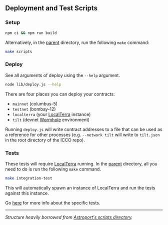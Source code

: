 ## Deployment and Test Scripts

### Setup

```sh
npm ci && npm run build
```

Alternatively, in the [parent](..) directory, run the following `make` command:

```sh
make scripts
```

### Deploy

See all arguments of deploy using the `--help` argument.

```sh
node lib/deploy.js --help
```

There are four places you can deploy your contracts:

- `mainnet` (columbus-5)
- `testnet` (bombay-12)
- `localterra` (your [LocalTerra](https://github.com/terra-money/LocalTerra) instance)
- `tilt` (devnet [Wormhole](https://github.com/certusone/wormhole) environment)

Running `deploy.js` will write contract addresses to a file that can be used as a reference for other processes (e.g. `--network tilt` will write to `tilt.json` in the root directory of the ICCO repo).

### Tests

These tests will require [LocalTerra](https://github.com/terra-money/LocalTerra) running. In the [parent](..) directory, all you need to do is run the following `make` command.

```sh
make integration-test
```

This will automatically spawn an instance of LocalTerra and run the tests against this instance.

Go [here](tests) for more info about the specific tests.

---

_Structure heavily borrowed from [Astroport's scripts directory](https://github.com/astroport-fi/astroport-core/tree/main/scripts)._
